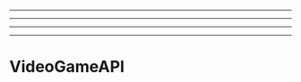 -------------------------------------------------------
----------------------------------------------------------------------------------------------------
----------------------------------------------------------------------------------------------------
-------------------------------------------------------
# VideoGameAPI
